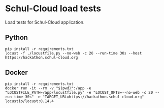 # Schul-Cloud load tests

Load tests for Schul-Cloud application.

## Python

```
pip install -r requirements.txt
locust -f ./locustfile.py --no-web -c 20 --run-time 30s --host https://hackathon.schul-cloud.org
```

## Docker

```
pip install -r requirements.txt
docker run -it --rm -v "$(pwd)":/app -e "LOCUSTFILE_PATH=/app/locustfile.py" -e "LOCUST_OPTS=--no-web -c 20 --run-time 30s" -e "TARGET_URL=https://hackathon.schul-cloud.org" locustio/locust:0.14.4
```

